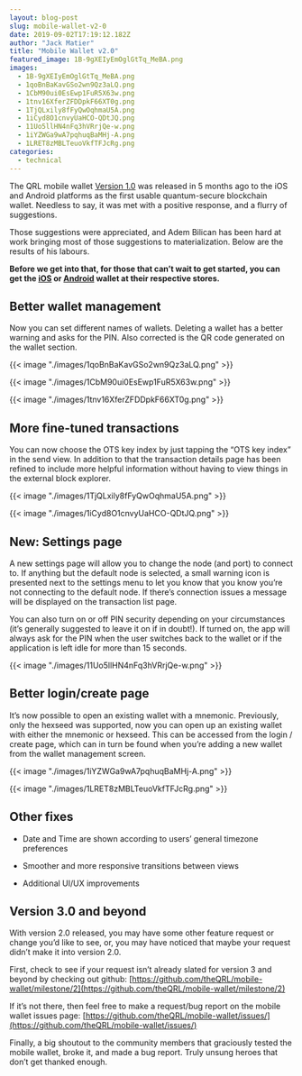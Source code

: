```yaml
---
layout: blog-post
slug: mobile-wallet-v2-0
date: 2019-09-02T17:19:12.182Z
author: "Jack Matier"
title: "Mobile Wallet v2.0"
featured_image: 1B-9gXEIyEmOglGtTq_MeBA.png
images:
  - 1B-9gXEIyEmOglGtTq_MeBA.png
  - 1qoBnBaKavGSo2wn9Qz3aLQ.png
  - 1CbM90ui0EsEwp1FuR5X63w.png
  - 1tnv16XferZFDDpkF66XT0g.png
  - 1TjQLxily8fFyQwOqhmaU5A.png
  - 1iCyd8O1cnvyUaHCO-QDtJQ.png
  - 11Uo5llHN4nFq3hVRrjQe-w.png
  - 1iYZWGa9wA7pqhuqBaMHj-A.png
  - 1LRET8zMBLTeuoVkfTFJcRg.png
categories:
  - technical
---
```


The QRL mobile wallet [Version 1.0](/blog/2019/the-qrl-mobile-wallet-is-officially-launched) was released in 5 months ago to the iOS and Android platforms as the first usable quantum-secure blockchain wallet. Needless to say, it was met with a positive response, and a flurry of suggestions.

Those suggestions were appreciated, and Adem Bilican has been hard at work bringing most of those suggestions to materialization. Below are the results of his labours.

**Before we get into that, for those that can’t wait to get started, you can get the [iOS](https://apps.apple.com/us/app/qrl-wallet/id1458620542?ls=1) or [Android](https://play.google.com/store/apps/details?id=com.theqrl) wallet at their respective stores.**

## Better wallet management

Now you can set different names of wallets. Deleting a wallet has a better warning and asks for the PIN. Also corrected is the QR code generated on the wallet section.

{{< image "./images/1qoBnBaKavGSo2wn9Qz3aLQ.png" >}}

{{< image "./images/1CbM90ui0EsEwp1FuR5X63w.png" >}}

{{< image "./images/1tnv16XferZFDDpkF66XT0g.png" >}}

## More fine-tuned transactions

You can now choose the OTS key index by just tapping the “OTS key index” in the send view. In addition to that the transaction details page has been refined to include more helpful information without having to view things in the external block explorer.

{{< image "./images/1TjQLxily8fFyQwOqhmaU5A.png" >}}

{{< image "./images/1iCyd8O1cnvyUaHCO-QDtJQ.png" >}}

## New: Settings page

A new settings page will allow you to change the node (and port) to connect to. If anything but the default node is selected, a small warning icon is presented next to the settings menu to let you know that you know you’re not connecting to the default node. If there’s connection issues a message will be displayed on the transaction list page.

You can also turn on or off PIN security depending on your circumstances (it’s generally suggested to leave it on if in doubt!). If turned on, the app will always ask for the PIN when the user switches back to the wallet or if the application is left idle for more than 15 seconds.

{{< image "./images/11Uo5llHN4nFq3hVRrjQe-w.png" >}}

## Better login/create page

It’s now possible to open an existing wallet with a mnemonic. Previously, only the hexseed was supported, now you can open up an existing wallet with either the mnemonic or hexseed. This can be accessed from the login / create page, which can in turn be found when you’re adding a new wallet from the wallet management screen.

{{< image "./images/1iYZWGa9wA7pqhuqBaMHj-A.png" >}}

{{< image "./images/1LRET8zMBLTeuoVkfTFJcRg.png" >}}

## Other fixes

- Date and Time are shown according to users’ general timezone preferences

- Smoother and more responsive transitions between views

- Additional UI/UX improvements

## Version 3.0 and beyond

With version 2.0 released, you may have some other feature request or change you’d like to see, or, you may have noticed that maybe your request didn’t make it into version 2.0.

First, check to see if your request isn’t already slated for version 3 and beyond by checking out github: [https://github.com/theQRL/mobile-wallet/milestone/2](https://github.com/theQRL/mobile-wallet/milestone/2)

If it’s not there, then feel free to make a request/bug report on the mobile wallet issues page: [https://github.com/theQRL/mobile-wallet/issues/](https://github.com/theQRL/mobile-wallet/issues/)

Finally, a big shoutout to the community members that graciously tested the mobile wallet, broke it, and made a bug report. Truly unsung heroes that don’t get thanked enough.
